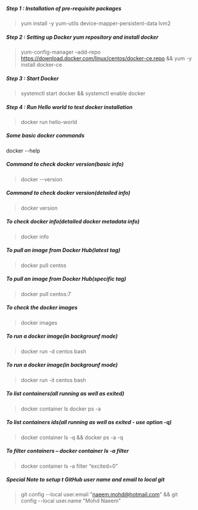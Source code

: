 ##### Step 1 : Installation of pre-requisite packages
> yum install -y yum-utils device-mapper-persistent-data lvm2

##### Step 2 : Setting up Docker yum repository and install docker
> yum-config-manager –add-repo https://download.docker.com/linux/centos/docker-ce.repo && yum -y install docker-ce

##### Step 3 : Start Docker
> systemctl start docker && systemctl enable docker

##### Step 4 : Run Hello world to test docker installation
> docker run hello-world

##### Some basic docker commands
docker --help

##### Command to check docker version(basic info)
> docker --version

##### Command to check docker version(detailed info)
> docker version

##### To check docker info(detailed docker metadata info) 
> docker info

##### To pull an image from Docker Hub(latest tag)
> docker pull centos

##### To pull an image from Docker Hub(specific tag)
> docker pull centos:7

##### To check the docker images
> docker images

##### To run a docker image(in backgrounf mode)
> docker run -d centos bash

##### To run a docker image(in backgrounf mode)
> docker run -it centos bash

##### To list containers(all  running as well as exited)
> docker container ls
> docker ps -a

##### To list containers ids(all  running as well as exited - use option -q)
> docker container ls -q && docker ps -a -q

##### To filter containers – docker container ls -a filter <filtercondition>
> docker container ls -a filter “excited=0”

##### Special Note to setup t GitHub user name and email to local git
> git config --local user.email "naeem.mohd@hotmail.com" && git config --local user.name "Mohd Naeem"